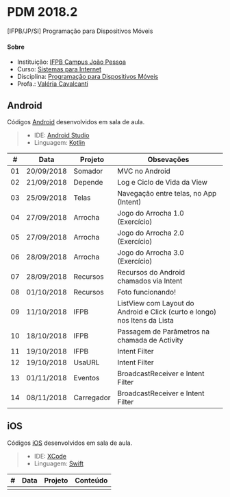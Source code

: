# **PDM 2018.2**
[IFPB/JP/SI] Programação para Dispositivos Móveis

#### <i class="icon-link"></i> **Sobre**
- Instituição: [IFPB Campus João Pessoa](http://www.ifpb.edu.br/campi/campi/joao-pessoa)
- Curso: [Sistemas para Internet](http://estudante.ifpb.edu.br/cursos/39)
- Disciplina: [Programação para Dispositivos Móveis](http://pdm.valeriacavalcanti.com.br)
- Profa.: [Valéria Cavalcanti](http://valeria.eti.br)


## **Android**
Códigos [Android](https://developer.android.com/index.html) desenvolvidos em sala de aula.
> - IDE: [Android Studio](https://developer.android.com/studio/index.html)
> - Linguagem: [Kotlin](http://kotlinlang.org/docs/reference)

\# | Data | Projeto | Obsevações
--- | --- | --- | ---
01 | 20/09/2018 | Somador | MVC no Android
02 | 21/09/2018 | Depende | Log e Ciclo de Vida da View
03 | 25/09/2018 | Telas | Navegação entre telas, no App (Intent)
04 | 27/09/2018 | Arrocha | Jogo do Arrocha 1.0 (Exercício)
05 | 27/09/2018 | Arrocha | Jogo do Arrocha 2.0 (Exercício)
06 | 28/09/2018 | Arrocha | Jogo do Arrocha 3.0 (Exercício)
07 | 28/09/2018 | Recursos | Recursos do Android chamados via Intent
08 | 01/10/2018 | Recursos | Foto funcionando!
09 | 11/10/2018 | IFPB | ListView com Layout do Android e Click (curto e longo) nos Itens da Lista
10 | 18/10/2018 | IFPB | Passagem de Parâmetros na chamada de Activity
11 | 19/10/2018 | IFPB | Intent Filter
12 | 19/10/2018 | UsaURL | Intent Filter
13 | 01/11/2018 | Eventos | BroadcastReceiver e Intent Filter
14 | 08/11/2018 | Carregador | BroadcastReceiver e Intent Filter


## **iOS**
Códigos [iOS](https://developer.apple.com/develop/) desenvolvidos em sala de aula.
> 
> - IDE: [XCode](https://developer.apple.com/xcode/)
> - Linguagem: [Swift](https://www.apple.com/br/swift/)

\# | Data | Projeto | Conteúdo
--- | --- | --- | ---
  |   |   |  
